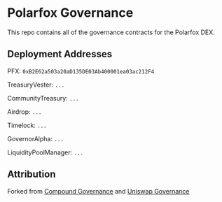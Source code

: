 # Polarfox Governance

This repo contains all of the governance contracts for the Polarfox DEX.

## Deployment Addresses

PFX: `0xB2E62a503a20aD135DE03Ab400001ea03ac212F4`

TreasuryVester: `...`

CommunityTreasury: `...`

Airdrop:           `...`

Timelock:          `...`

GovernorAlpha:     `...`

LiquidityPoolManager:         `...`

## Attribution

Forked from
[Compound Governance](https://github.com/compound-finance/compound-protocol/tree/v2.8.1) and [Uniswap Governance](https://github.com/Uniswap/governance)
